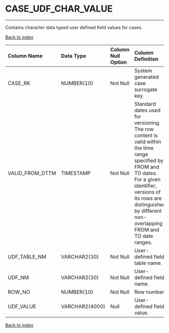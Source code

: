 # CASE_UDF_CHAR_VALUE

---

Contains character data typed user defined field values for cases.

[Back to index](./index.md)

| Column Name     | Data Type      | Column Null Option   | Column Definition                                                                                                                                                                                                                       |
|:----------------|:---------------|:---------------------|:----------------------------------------------------------------------------------------------------------------------------------------------------------------------------------------------------------------------------------------|
| CASE_RK         | NUMBER(10)     | Not Null             | System generated case surrogate key.                                                                                                                                                                                                    |
| VALID_FROM_DTTM | TIMESTAMP      | Not Null             | Standard dates used for versioning. The row content is valid within the time range specified by FROM and TO dates. For a given identifier, versions of its rows are distinguished by different non-overlapping FROM and TO date ranges. |
| UDF_TABLE_NM    | VARCHAR2(30)   | Not Null             | User-defined field table name.                                                                                                                                                                                                          |
| UDF_NM          | VARCHAR2(30)   | Not Null             | User-defined field name.                                                                                                                                                                                                                |
| ROW_NO          | NUMBER(10)     | Not Null             | Row number.                                                                                                                                                                                                                             |
| UDF_VALUE       | VARCHAR2(4000) | Null                 | User-defined field value.                                                                                                                                                                                                               |

[Back to index](./index.md)